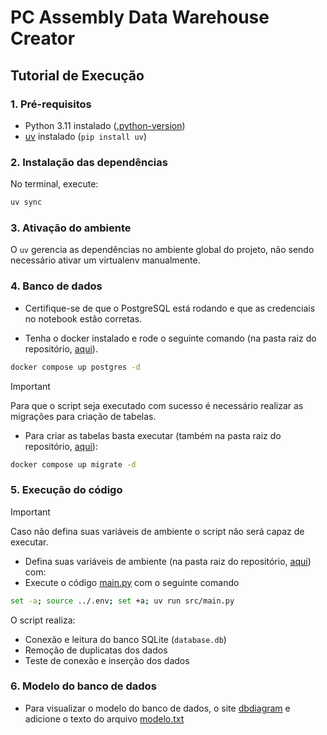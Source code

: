 # PC Assembly Data Warehouse Creator

## Tutorial de Execução

### 1. Pré-requisitos

- Python 3.11 instalado ([.python-version](.python-version))
- [uv](https://github.com/astral-sh/uv) instalado (`pip install uv`)

### 2. Instalação das dependências

No terminal, execute:

```sh
uv sync
```

### 3. Ativação do ambiente

O `uv` gerencia as dependências no ambiente global do projeto, não sendo necessário ativar um virtualenv manualmente.

### 4. Banco de dados

- Certifique-se de que o PostgreSQL está rodando e que as credenciais no notebook estão corretas.

- Tenha o docker instalado e rode o seguinte comando (na pasta raiz do repositório, [aqui](../)).
```sh
docker compose up postgres -d
```
> [!IMPORTANT]
> Para que o script seja executado com sucesso é necessário realizar as migrações para criação de tabelas.
- Para criar as tabelas basta executar (também na pasta raiz do repositório, [aqui](../)):
```sh
docker compose up migrate -d
```

### 5. Execução do código
> [!IMPORTANT]
> Caso não defina suas variáveis de ambiente o script não será capaz de executar.
- Defina suas variáveis de ambiente (na pasta raiz do repositório, [aqui](../)) com:
- Execute o código [main.py](src\main.py) com o seguinte comando
```sh
set -a; source ../.env; set +a; uv run src/main.py
```

O script realiza:
- Conexão e leitura do banco SQLite (`database.db`)
- Remoção de duplicatas dos dados
- Teste de conexão e inserção dos dados

### 6. Modelo do banco de dados

- Para visualizar o modelo do banco de dados, o site [dbdiagram](https://dbdiagram.io/home) e adicione o texto do arquivo [modelo.txt](docs\modelo.dbml)
